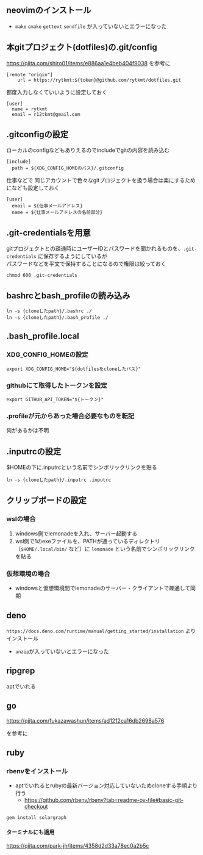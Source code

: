 ## neovimのインストール

- `make` `cmake` `gettext` `sendfile` が入っていないとエラーになった

## 本gitプロジェクト(dotfiles)の.git/config

https://qiita.com/shiro01/items/e886aa1e4beb404f9038 を参考に

```
[remote "origin"]
	url = https://rytkmt:${token}@github.com/rytkmt/dotfiles.git
```

都度入力しなくていいように設定しておく

```
[user]
  name = rytkmt
  email = r12tkmt@gmail.com
```

## .gitconfigの設定

ローカルのconfigなどもありえるのでincludeでgitの内容を読み込む

```shell
[include]
  path = ${XDG_CONFIG_HOMEのパス}/.gitconfig
```

仕事などで
同じアカウントで色々なgitプロジェクトを扱う場合は楽にするためになども設定しておく

```
[user]
  email = ${仕事メールアドレス}
  name = ${仕事メールアドレスの名前部分}
```

## .git-credentialsを用意

gitプロジェクトとの疎通時にユーザーIDとパスワードを聞かれるものを、`.git-credentials` に保存するようにしているが  
パスワードなどを平文で保持することになるので権限は絞っておく

`chmod 600 .git-credentials`

## bashrcとbash_profileの読み込み

```shell
ln -s {cloneしたpath}/.bashrc ./
ln -s {cloneしたpath}/.bash_profile ./
```

## .bash_profile.local

### XDG_CONFIG_HOMEの設定

```
export XDG_CONFIG_HOME="${dotfilesをcloneしたパス}"
```

### githubにて取得したトークンを設定

```
export GITHUB_API_TOKEN="${トークン}"
```

### .profileが元からあった場合必要なものを転記

何があるかは不明


## .inputrcの設定

$HOMEの下に.inputrcという名前でシンボリックリンクを貼る  

```shell
ln -s {cloneしたpath}/.inputrc .inputrc
```

## クリップボードの設定

### wslの場合

1. windows側でlemonadeを入れ、サーバー起動する
2. wsl側で1のexeファイルを、PATHが通っているディレクトリ（`$HOME/.local/bin/` など）に `lemonade` という名前でシンボリックリンクを貼る

### 仮想環境の場合

- windowsと仮想環境間でlemonadeのサーバー・クライアントで疎通して同期

## deno

`https://docs.deno.com/runtime/manual/getting_started/installation` よりインストール

- `unzip`が入っていないとエラーになった

## ripgrep

aptでいれる

## go

https://qiita.com/fukazawashun/items/ad1212ca16db2698a576

を参考に

## ruby

### rbenvをインストール

- aptでいれるとrubyの最新バージョン対応していないためcloneする手順より行う
  - https://github.com/rbenv/rbenv?tab=readme-ov-file#basic-git-checkout

```shell
gem install solargraph
```

#### ターミナルにも適用
https://qiita.com/park-jh/items/4358d2d33a78ec0a2b5c
